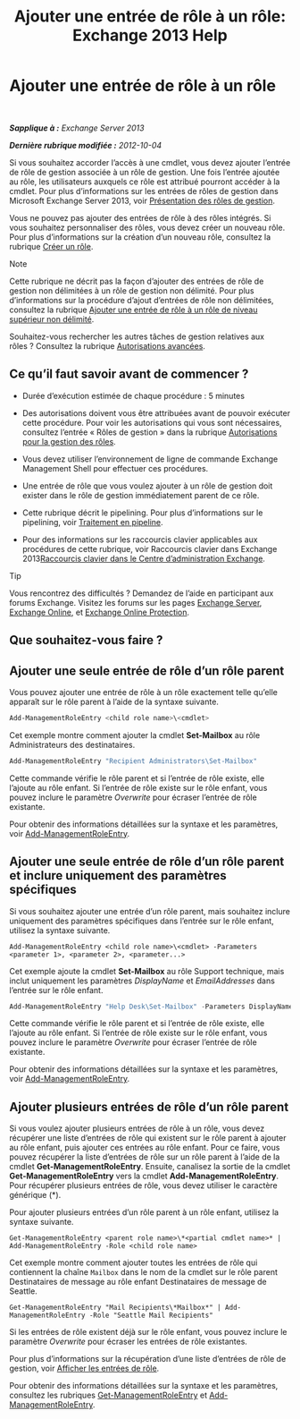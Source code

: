 ﻿---
title: 'Ajouter une entrée de rôle à un rôle: Exchange 2013 Help'
TOCTitle: Ajouter une entrée de rôle à un rôle
ms:assetid: 30cd37bc-b3e8-4f39-a8ba-a4c20b1b27b7
ms:mtpsurl: https://technet.microsoft.com/fr-fr/library/Dd335180(v=EXCHG.150)
ms:contentKeyID: 50477810
ms.date: 05/23/2018
mtps_version: v=EXCHG.150
ms.translationtype: MT
---

# Ajouter une entrée de rôle à un rôle

 

_**Sapplique à :** Exchange Server 2013_

_**Dernière rubrique modifiée :** 2012-10-04_

Si vous souhaitez accorder l’accès à une cmdlet, vous devez ajouter l’entrée de rôle de gestion associée à un rôle de gestion. Une fois l’entrée ajoutée au rôle, les utilisateurs auxquels ce rôle est attribué pourront accéder à la cmdlet. Pour plus d’informations sur les entrées de rôles de gestion dans Microsoft Exchange Server 2013, voir [Présentation des rôles de gestion](understanding-management-roles-exchange-2013-help.md).

Vous ne pouvez pas ajouter des entrées de rôle à des rôles intégrés. Si vous souhaitez personnaliser des rôles, vous devez créer un nouveau rôle. Pour plus d’informations sur la création d’un nouveau rôle, consultez la rubrique [Créer un rôle](create-a-role-exchange-2013-help.md).

> [!NOTE]
> Cette rubrique ne décrit pas la façon d’ajouter des entrées de rôle de gestion non délimitées à un rôle de gestion non délimité. Pour plus d’informations sur la procédure d’ajout d’entrées de rôle non délimitées, consultez la rubrique <a href="add-a-role-entry-to-an-unscoped-top-level-role-exchange-2013-help.md">Ajouter une entrée de rôle à un rôle de niveau supérieur non délimité</a>.


Souhaitez-vous rechercher les autres tâches de gestion relatives aux rôles ? Consultez la rubrique [Autorisations avancées](advanced-permissions-exchange-2013-help.md).

## Ce qu’il faut savoir avant de commencer ?

  - Durée d’exécution estimée de chaque procédure : 5 minutes

  - Des autorisations doivent vous être attribuées avant de pouvoir exécuter cette procédure. Pour voir les autorisations qui vous sont nécessaires, consultez l’entrée « Rôles de gestion » dans la rubrique [Autorisations pour la gestion des rôles](role-management-permissions-exchange-2013-help.md).

  - Vous devez utiliser l’environnement de ligne de commande Exchange Management Shell pour effectuer ces procédures.

  - Une entrée de rôle que vous voulez ajouter à un rôle de gestion doit exister dans le rôle de gestion immédiatement parent de ce rôle.

  - Cette rubrique décrit le pipelining. Pour plus d’informations sur le pipelining, voir [Traitement en pipeline](https://technet.microsoft.com/fr-fr/library/aa998260\(v=exchg.150\)).

  - Pour des informations sur les raccourcis clavier applicables aux procédures de cette rubrique, voir Raccourcis clavier dans Exchange 2013[Raccourcis clavier dans le Centre d’administration Exchange](keyboard-shortcuts-in-the-exchange-admin-center-exchange-online-protection-help.md).

> [!TIP]
> Vous rencontrez des difficultés ? Demandez de l’aide en participant aux forums Exchange. Visitez les forums sur les pages <a href="https://go.microsoft.com/fwlink/p/?linkid=60612">Exchange Server</a>, <a href="https://go.microsoft.com/fwlink/p/?linkid=267542">Exchange Online</a>, et <a href="https://go.microsoft.com/fwlink/p/?linkid=285351">Exchange Online Protection</a>.


## Que souhaitez-vous faire ?

## Ajouter une seule entrée de rôle d’un rôle parent

Vous pouvez ajouter une entrée de rôle à un rôle exactement telle qu’elle apparaît sur le rôle parent à l’aide de la syntaxe suivante.

```powershell
Add-ManagementRoleEntry <child role name>\<cmdlet>
```

Cet exemple montre comment ajouter la cmdlet **Set-Mailbox** au rôle Administrateurs des destinataires.

```powershell
Add-ManagementRoleEntry "Recipient Administrators\Set-Mailbox"
```

Cette commande vérifie le rôle parent et si l’entrée de rôle existe, elle l’ajoute au rôle enfant. Si l’entrée de rôle existe sur le rôle enfant, vous pouvez inclure le paramètre *Overwrite* pour écraser l’entrée de rôle existante.

Pour obtenir des informations détaillées sur la syntaxe et les paramètres, voir [Add-ManagementRoleEntry](https://technet.microsoft.com/fr-fr/library/dd351236\(v=exchg.150\)).

## Ajouter une seule entrée de rôle d’un rôle parent et inclure uniquement des paramètres spécifiques

Si vous souhaitez ajouter une entrée d’un rôle parent, mais souhaitez inclure uniquement des paramètres spécifiques dans l’entrée sur le rôle enfant, utilisez la syntaxe suivante.

    Add-ManagementRoleEntry <child role name>\<cmdlet> -Parameters <parameter 1>, <parameter 2>, <parameter...>

Cet exemple ajoute la cmdlet **Set-Mailbox** au rôle Support technique, mais inclut uniquement les paramètres *DisplayName* et *EmailAddresses* dans l’entrée sur le rôle enfant.

```powershell
Add-ManagementRoleEntry "Help Desk\Set-Mailbox" -Parameters DisplayName, EmailAddresses
```

Cette commande vérifie le rôle parent et si l’entrée de rôle existe, elle l’ajoute au rôle enfant. Si l’entrée de rôle existe sur le rôle enfant, vous pouvez inclure le paramètre *Overwrite* pour écraser l’entrée de rôle existante.

Pour obtenir des informations détaillées sur la syntaxe et les paramètres, voir [Add-ManagementRoleEntry](https://technet.microsoft.com/fr-fr/library/dd351236\(v=exchg.150\)).

## Ajouter plusieurs entrées de rôle d’un rôle parent

Si vous voulez ajouter plusieurs entrées de rôle à un rôle, vous devez récupérer une liste d’entrées de rôle qui existent sur le rôle parent à ajouter au rôle enfant, puis ajouter ces entrées au rôle enfant. Pour ce faire, vous pouvez récupérer la liste d’entrées de rôle sur un rôle parent à l’aide de la cmdlet **Get-ManagementRoleEntry**. Ensuite, canalisez la sortie de la cmdlet **Get-ManagementRoleEntry** vers la cmdlet **Add-ManagementRoleEntry**. Pour récupérer plusieurs entrées de rôle, vous devez utiliser le caractère générique (\*).

Pour ajouter plusieurs entrées d’un rôle parent à un rôle enfant, utilisez la syntaxe suivante.

    Get-ManagementRoleEntry <parent role name>\*<partial cmdlet name>* | Add-ManagementRoleEntry -Role <child role name>

Cet exemple montre comment ajouter toutes les entrées de rôle qui contiennent la chaîne `Mailbox` dans le nom de la cmdlet sur le rôle parent Destinataires de message au rôle enfant Destinataires de message de Seattle.

    Get-ManagementRoleEntry "Mail Recipients\*Mailbox*" | Add-ManagementRoleEntry -Role "Seattle Mail Recipients"

Si les entrées de rôle existent déjà sur le rôle enfant, vous pouvez inclure le paramètre *Overwrite* pour écraser les entrées de rôle existantes.

Pour plus d’informations sur la récupération d’une liste d’entrées de rôle de gestion, voir [Afficher les entrées de rôle](view-role-entries-exchange-2013-help.md).

Pour obtenir des informations détaillées sur la syntaxe et les paramètres, consultez les rubriques [Get-ManagementRoleEntry](https://technet.microsoft.com/fr-fr/library/dd335210\(v=exchg.150\)) et [Add-ManagementRoleEntry](https://technet.microsoft.com/fr-fr/library/dd351236\(v=exchg.150\)).

